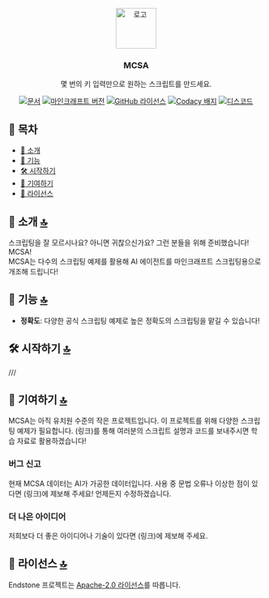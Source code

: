 <!-- 프로젝트 로고 -->
<br />
<div align="center">
  <a href="https://github.com/SKYRPG8957/Minecraft-bedrock-scripting-AI/">
    <img src="https://static.wikia.nocookie.net/minecraft_gamepedia/images/4/43/End_Stone_JE3_BE2.png" alt="로고" width="80" height="80">
  </a>

<h3 align="center">MCSA</h3>

<p align="center">
  몇 번의 키 입력만으로 원하는 스크립트를 만드세요.
</p>

[![문서](https://github.com/EndstoneMC/endstone/actions/workflows/docs.yml/badge.svg)](https://skyrpg8957.github.io/Minecraft-bedrock-scripting-AI/)
[![마인크래프트 버전](https://img.shields.io/badge/minecraft-Bedrock-black)](https://feedback.minecraft.net/hc/en-us/sections/360001186971-Release-Changelogs)
[![GitHub 라이선스](https://img.shields.io/github/license/endstonemc/endstone)](LICENSE)
[![Codacy 배지](https://img.shields.io/codacy/grade/8877402fc70b40f5a8c4b325d890e3f7?logo=codacy)](https://app.codacy.com/gh/EndstoneMC/endstone/dashboard)
[![디스코드](https://img.shields.io/discord/1403718022564151428?logo=discord&logoColor=white&color=5865F2)](https://discord.gg/xxgPuc2XN9)

</div>

## 📄 목차

- [📖 소개](#-소개-)
- [🎯 기능](#-기능-)
- [🛠️ 시작하기](#-시작하기-)
- [🙌 기여하기](#-기여하기-)
- [🎫 라이선스](#-라이선스-)

## 📖 소개 [🔝](#-목차)

스크립팅을 잘 모르시나요? 아니면 귀찮으신가요? 그런 분들을 위해 준비했습니다! MCSA!  
MCSA는 다수의 스크립팅 예제를 활용해 AI 에이전트를 마인크래프트 스크립팅용으로 개조해 드립니다!

## 🎯 기능 [🔝](#-목차)

- **정확도**: 다양한 공식 스크립팅 예제로 높은 정확도의 스크립팅을 맡길 수 있습니다!

## 🛠️ 시작하기 [🔝](#-목차)

///

## 🙌 기여하기 [🔝](#-목차)

MCSA는 아직 유치원 수준의 작은 프로젝트입니다. 이 프로젝트를 위해 다양한 스크립팅 예제가 필요합니다. (링크)를 통해 여러분의 스크립트 설명과 코드를 보내주시면 학습 자료로 활용하겠습니다!

### 버그 신고

현재 MCSA 데이터는 AI가 가공한 데이터입니다. 사용 중 문법 오류나 이상한 점이 있다면 (링크)에 제보해 주세요! 언제든지 수정하겠습니다.

### 더 나은 아이디어

저희보다 더 좋은 아이디어나 기술이 있다면 (링크)에 제보해 주세요.

## 🎫 라이선스 [🔝](#-목차)

Endstone 프로젝트는 [Apache-2.0 라이선스](LICENSE)를 따릅니다.

